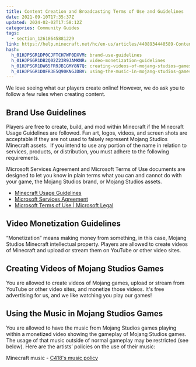 ```yaml
---
title: Content Creation and Broadcasting Terms of Use and Guidelines
date: 2021-09-10T17:35:37Z
updated: 2024-02-02T17:58:12Z
categories: Community Guides
tags:
  - section_12618645881229
link: https://help.minecraft.net/hc/en-us/articles/4408934440589-Content-Creation-and-Broadcasting-Terms-of-Use-and-Guidelines
hash:
  h_01HJPSGR1DP0CJFTCH7WF0DXVM: brand-use-guidelines
  h_01HJPSGR1DB2Q02Z23R9JAMKNR: video-monetization-guidelines
  h_01HJPSGR1DW65FR9JB1GMY8N7Q: creating-videos-of-mojang-studios-games
  h_01HJPSGR1D0FR3E5Q90KNGJDBV: using-the-music-in-mojang-studios-games
---
```


We love seeing what our players create online! However, we do ask you to follow a few rules when creating content.

## Brand Use Guidelines

Players are free to create, build, and mod within Minecraft if the Minecraft Usage Guidelines are followed. Fan art, logos, videos, and screen shots are acceptable if they are not used to falsely represent Mojang Studios Minecraft assets.  If you intend to use any portion of the name in relation to services, products, or distribution, you must adhere to the following requirements. 

Microsoft Services Agreement and Microsoft Terms of Use documents are designed to let you know in plain terms what you can and cannot do with your game, the Mojang Studios brand, or Mojang Studios assets.

- [Minecraft Usage Guidelines](https://www.minecraft.net/en-us/usage-guidelines)
- [Microsoft Services Agreement](https://www.microsoft.com/en-us/servicesagreement)
- [Microsoft Terms of Use \| Microsoft Legal](https://www.microsoft.com/en-us/legal/terms-of-use)

## Video Monetization Guidelines

“Monetization” means making money from something, in this case, Mojang Studios Minecraft intellectual property. Players are allowed to create videos of Minecraft and upload or stream them on YouTube or other video sites.

## Creating Videos of Mojang Studios Games

You are allowed to create videos of Mojang games, upload or stream from YouTube or other video sites, and monetize those videos. It's free advertising for us, and we like watching you play our games!

## Using the Music in Mojang Studios Games

You are allowed to have the music from Mojang Studios games playing within a monetized video showing the gameplay of Mojang Studios games. The usage of that music outside of normal gameplay may be restricted (see below). Here are the artists’ policies on the use of their music:

Minecraft music - [C418's music policy](https://c418.org/2017/01/26/what-am-i-allowed-to-do-with-daniels-music/)
